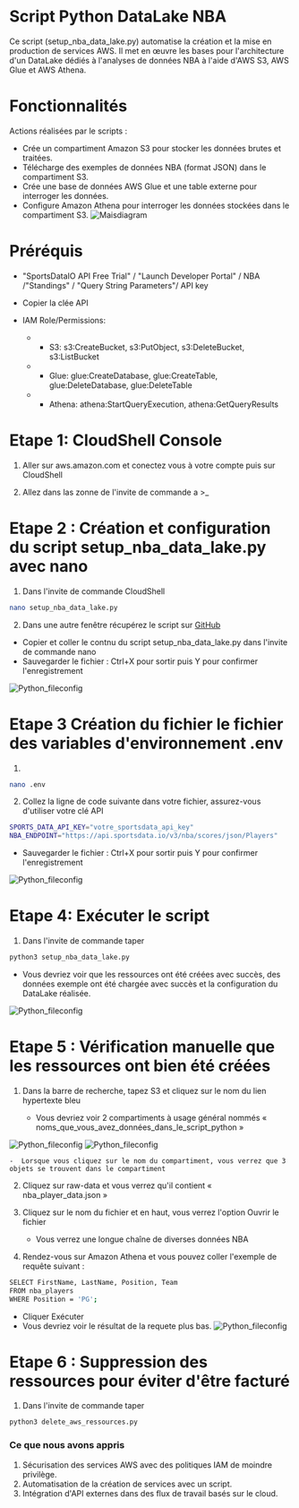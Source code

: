 # Script Python DataLake NBA
Ce script  (setup_nba_data_lake.py) automatise la création et la mise en production de services AWS. Il met en œuvre les bases pour l'architecture d'un DataLake  dédiés à l'analyses de données NBA à l'aide d'AWS S3, AWS Glue et AWS Athena.

# Fonctionnalités
 Actions réalisées par le scripts : 
- Crée un compartiment Amazon S3 pour stocker les données brutes et traitées.
- Télécharge des exemples de données NBA (format JSON) dans le compartiment S3.
- Crée une base de données AWS Glue et une table externe pour interroger les données.
- Configure Amazon Athena pour interroger les données stockées dans le compartiment S3.
![Maisdiagram](src/img/main_diagram.png)

# Préréquis

- "SportsDataIO API Free Trial"  /  "Launch Developer Portal" / NBA /"Standings" / "Query String Parameters"/  API key
- Copier la clée API

- IAM Role/Permissions:  
    - - S3: s3:CreateBucket, s3:PutObject, s3:DeleteBucket, s3:ListBucket
    - - Glue: glue:CreateDatabase, glue:CreateTable, glue:DeleteDatabase, glue:DeleteTable
    - - Athena: athena:StartQueryExecution, athena:GetQueryResults

#  
# Etape 1:   CloudShell Console

1. Aller sur aws.amazon.com et conectez vous à votre compte puis sur CloudShell 

2. Allez dans las zonne de l'invite de commande a >_  

# Etape 2 : Création et configuration du script setup_nba_data_lake.py avec nano
1.  Dans l'invite de commande CloudShell
```bash
nano setup_nba_data_lake.py
```
2. Dans une autre fenêtre récupérez le script sur [GitHub](https://github.com/sekedoua/NBA-Datalake/blob/main/src/setup_nba_data_lake.py)

- Copier et coller le contnu du script  setup_nba_data_lake.py  dans l'invite de commande nano
- Sauvegarder le fichier : Ctrl+X pour sortir puis Y pour confirmer l'enregistrement

![Python_fileconfig](src/img/nano_python.PNG)

# Etape 3 Création du fichier le fichier des variables d'environnement .env  
1.  
```bash
nano .env
```
2. Collez la ligne de code suivante dans votre fichier, assurez-vous d'utiliser votre clé API
```bash
SPORTS_DATA_API_KEY="votre_sportsdata_api_key"
NBA_ENDPOINT="https://api.sportsdata.io/v3/nba/scores/json/Players"
```
- Sauvegarder le fichier : Ctrl+X pour sortir puis Y pour confirmer l'enregistrement

![Python_fileconfig](src/img/env.PNG)

# Etape 4: Exécuter le script
1. Dans l'invite de commande taper
```bash
python3 setup_nba_data_lake.py
```
- Vous devriez voir que les ressources ont été créées avec succès,  des données exemple ont été chargée avec succès et la configuration du DataLake réalisée.

![Python_fileconfig](src/img/Success1.PNG)

# Etape 5 :  Vérification manuelle que les ressources ont bien été créées
1. Dans la barre de recherche, tapez S3 et cliquez sur le nom du lien hypertexte bleu

    -  Vous devriez voir 2 compartiments à usage général nommés « noms_que_vous_avez_données_dans_le_script_python »

![Python_fileconfig](src/img/Success2.PNG)
![Python_fileconfig](src/img/Success3.PNG)

    -  Lorsque vous cliquez sur le nom du compartiment, vous verrez que 3 objets se trouvent dans le compartiment

2. Cliquez sur raw-data et vous verrez qu'il contient « nba_player_data.json »

3. Cliquez sur le nom du fichier et en haut, vous verrez l'option Ouvrir le fichier

    - Vous verrez une longue chaîne de diverses données NBA

4. Rendez-vous sur Amazon Athena et vous pouvez coller l'exemple de requête suivant :
```bash
SELECT FirstName, LastName, Position, Team
FROM nba_players
WHERE Position = 'PG';
```
- Cliquer Exécuter
- Vous devriez voir le résultat de la requete plus bas. 
![Python_fileconfig](src/img/Success5.PNG)

# Etape 6 :  Suppression des ressources pour éviter d'être facturé
1. Dans l'invite de commande taper
```bash
python3 delete_aws_ressources.py
```

### **Ce que nous avons appris**
1. Sécurisation des services AWS avec des politiques IAM de moindre privilège.
2. Automatisation de la création de services avec un script.
3. Intégration d'API externes dans des flux de travail basés sur le cloud.


